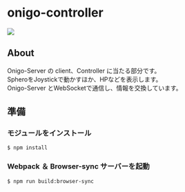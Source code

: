 # onigo-controller

![](https://docs.google.com/drawings/d/11UkOxTHAYCFONLhi49WRn1hCaDZz25plo-yaG18Q2cc/pub?w=854&h=579)

## About
Onigo-Server の client、Controller に当たる部分です。  
SpheroをJoystickで動かすほか、HPなどを表示します。  
Onigo-Server とWebSocketで通信し、情報を交換しています。

## 準備

### モジュールをインストール
```
$ npm install
```

### Webpack ＆ Browser-sync サーバーを起動

```
$ npm run build:browser-sync
```

